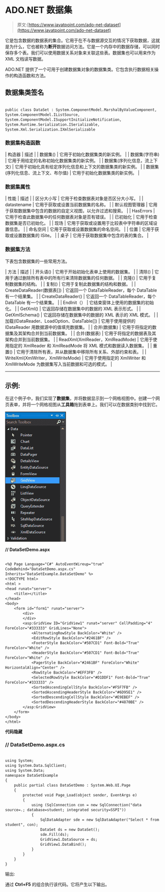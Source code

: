 # ADO.NET 数据集

> 原文:[https://www.javatpoint.com/ado-net-dataset](https://www.javatpoint.com/ado-net-dataset)

它是包含数据的数据表的集合。它用于在不与数据源交互的情况下获取数据，这就是为什么，它也被称为**断开**数据访问方法。它是一个内存中的数据存储，可以同时保存多个表。我们可以使用数据关系对象来关联这些表。数据集也可以用来作为 XML 文档读写数据。

ADO.NET 提供了一个可用于创建数据集对象的数据集类。它包含执行数据相关操作的构造函数和方法。

## 数据集类签名

```

public class DataSet : System.ComponentModel.MarshalByValueComponent, System.ComponentModel.IListSource, 
System.ComponentModel.ISupportInitializeNotification, System.Runtime.Serialization.ISerializable, 
System.Xml.Serialization.IXmlSerializable

```

### 数据集构造函数

| 构造器 | 描述 |
| 数据集() | 它用于初始化数据集类的新实例。 |
| 数据集(字符串) | 它用于用给定的名称初始化数据集类的新实例。 |
| 数据集(序列化信息，流上下文) | 它用于初始化具有给定序列化信息和上下文的数据集类的新实例。 |
| 数据集(序列化信息、流上下文、布尔值) | 它用于初始化数据集类的新实例。 |

### 数据集属性

| 性能 | 描述 |
| 区分大小写 | 它用于检查数据表对象是否区分大小写。 |
| datastename | 它用于获取或设置当前数据集的名称。 |
| 默认视图管理器 | 它用于获取数据集中包含的数据的自定义视图，以允许过滤和搜索。 |
| HasErrors | 它用于检查此数据集中的任何数据表对象是否有错误。 |
| 已初始化 | 它用于检查数据集是否已初始化。 |
| 现场 | 它用于获取或设置用于比较表中字符串的区域设置信息。 |
| 命名空间 | 它用于获取或设置数据集的命名空间。 |
| 位置 | 它用于获取或设置数据集的 ISite。 |
| 桌子 | 它用于获取数据集中包含的表的集合。 |

### 数据集方法

下表包含数据集的一些常用方法。

| 方法 | 描述 |
| 开头语() | 它用于开始初始化表单上使用的数据集。 |
| 清除() | 它用于通过删除所有表中的所有行来清除数据集的任何数据。 |
| 克隆() | 它用于复制数据集的结构。 |
| 复制() | 它用于复制此数据集的结构和数据。 |
| CreateDataReader(数据表[]) | 它返回一个 DataTableReader，每个 DataTable 有一个结果集。 |
| CreateDataReader() | 它返回一个 DataTableReader，每个 DataTable 有一个结果集。 |
| EndInit（） | 它结束窗体上使用的数据集的初始化。 |
| GetXml() | 它返回存储在数据集中的数据的 XML 表示形式。 |
| GetXmlSchema() | 它返回存储在数据集中的数据的 XML 表示的 XML 模式。 |
| 加载(IDataReader、LoadOption、DataTable[]) | 它用于使用提供的 IDataReader 用数据源中的值填充数据集。 |
| 合并(数据集) | 它用于将指定的数据集及其架构合并到当前数据集。 |
| 合并(数据表) | 它用于将指定的数据表及其架构合并到当前数据集。 |
| ReadXml(XmlReader，XmlReadMode) | 它用于使用指定的 XmlReader 和 XmlReadMode 将 XML 模式和数据读入数据集。 |
| 重置() | 它用于清除所有表，并从数据集中移除所有关系、外部约束和表。 |
| WriteXml(XmlWriter，XmlWriteMode) | 它用于使用指定的 XmlWriter 和 XmlWriteMode 为数据集写入当前数据和可选的模式。 |

* * *

## 示例:

在这个例子中，我们实现了**数据集**，并将数据显示到一个网格视图中。创建一个网页表单，并将一个网格视图从**工具箱**拖到表单上。我们可以在数据类别中找到它。

![ADO Net Dataset 1](img/02fc5f8d12d9a9ce0bdae0e774eb4a72.png)

**// DataSetDemo.aspx**

```

<%@ Page Language="C#" AutoEventWireup="true" CodeBehind="DataSetDemo.aspx.cs" 
Inherits="DataSetExample.DataSetDemo" %>
<!DOCTYPE html>
<html >
<head runat="server">
    <title></title>
</head>
<body>
    <form id="form1" runat="server">
        <div>
        </div>
        <asp:GridView ID="GridView1" runat="server" CellPadding="4" ForeColor="#333333" GridLines="None">
            <AlternatingRowStyle BackColor="White" />
            <EditRowStyle BackColor="#2461BF" />
            <FooterStyle BackColor="#507CD1" Font-Bold="True" ForeColor="White" />
            <HeaderStyle BackColor="#507CD1" Font-Bold="True" ForeColor="White" />
            <PagerStyle BackColor="#2461BF" ForeColor="White" HorizontalAlign="Center" />
            <RowStyle BackColor="#EFF3FB" />
            <SelectedRowStyle BackColor="#D1DDF1" Font-Bold="True" ForeColor="#333333" />
            <SortedAscendingCellStyle BackColor="#F5F7FB" />
            <SortedAscendingHeaderStyle BackColor="#6D95E1" />
            <SortedDescendingCellStyle BackColor="#E9EBEF" />
            <SortedDescendingHeaderStyle BackColor="#4870BE" />
        </asp:GridView>
    </form>
</body>
</html>

```

**代码隐藏**

### // DataSetDemo.aspx.cs

```

using System;
using System.Data.SqlClient;
using System.Data;
namespace DataSetExample
{
    public partial class DataSetDemo : System.Web.UI.Page
    {
        protected void Page_Load(object sender, EventArgs e)
        {
            using (SqlConnection con = new SqlConnection("data source=.; database=student; integrated security=SSPI"))
            {
                SqlDataAdapter sde = new SqlDataAdapter("Select * from student", con);
                DataSet ds = new DataSet();
                sde.Fill(ds);
                GridView1.DataSource = ds;
                GridView1.DataBind();
            }
        }
    }
}

```

输出:

通过 **Ctrl+F5** 的组合执行该代码。它将产生以下输出。